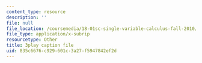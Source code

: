 ```yaml
---
content_type: resource
description: ''
file: null
file_location: /coursemedia/18-01sc-single-variable-calculus-fall-2010/835c6676c929601c3a27f5947842ef2d_XRkgBWbWvg4.srt
file_type: application/x-subrip
resourcetype: Other
title: 3play caption file
uid: 835c6676-c929-601c-3a27-f5947842ef2d
---
```

